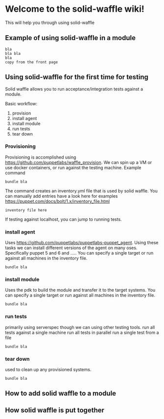 # Welcome to the solid-waffle wiki!

This will help you through using solid-waffle

## Example of using solid-waffle in a module

```
bla 
bla bla 
bla
copy from the front page
```

## Using solid-waffle for the first time for testing

Solid waffle allows you to run acceptance/integration tests against a module. 

Basic workflow:
1. provision
2. install agent
3. install module
4. run tests
5. tear down

### Provisioning

Provisioning is accomplished using https://github.com/puppetlabs/waffle_provision. We can spin up a VM or use docker containers, or run against the testing machine. Example command 

```
bundle bla 
```

The command creates an inventory.yml file that is used by solid waffle. You can manually add entries have a look here for examples https://puppet.com/docs/bolt/1.x/inventory_file.html

```
inventory file here
```

If testing against localhost, you can jump to running tests.

### install agent

Uses https://github.com/puppetlabs/puppetlabs-puppet_agent. Using these tasks we can install different versions of the agent on many oses. Specifically puppet 5 and 6  and ..... You can specify a single target or run against all machines in the inventory file.
 
```
bundle bla 
```

### install module

Uses the pdk to build the module and transfer it to the target systems. You can specify a single target or run against all machines in the inventory file.
 
```
bundle bla 
```
### run tests

primarily using serverspec though we can using other testing tools.
run all tests against a single machine
run all tests in parallel
run a single test from a file
 
```
bundle bla 
```

### tear down

used to clean up any provisioned systems. 
 
```
bundle bla 
```

## How to add solid waffle to a module

## How solid waffle is put together
